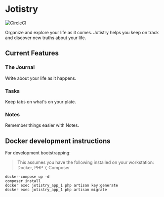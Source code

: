 # Jotistry

[![CircleCI](https://circleci.com/gh/BenOvermyer/jotistry.svg?style=svg)](https://circleci.com/gh/BenOvermyer/jotistry)

Organize and explore your life as it comes. Jotistry helps you keep on track
and discover new truths about your life.

## Current Features

### The Journal

Write about your life as it happens.

### Tasks

Keep tabs on what's on your plate.

### Notes

Remember things easier with Notes.

## Docker development instructions

For development bootstrapping:

> This assumes you have the following installed on your workstation: Docker, PHP 7, Composer

```
docker-compose up -d
composer install
docker exec jotistry_app_1 php artisan key:generate
docker exec jotistry_app_1 php artisan migrate
```
